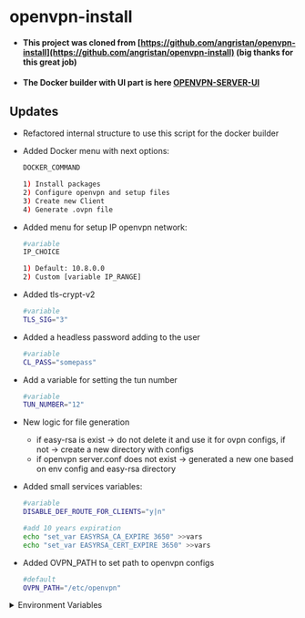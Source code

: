 # openvpn-install

- #### This project was cloned from [https://github.com/angristan/openvpn-install](https://github.com/angristan/openvpn-install) (big thanks for this great job)

- #### The Docker builder with UI part is here [**OPENVPN-SERVER-UI**](https://github.com/shuricksumy/openvpn-u)

## Updates

- Refactored internal structure to use this script for the docker builder
- Added Docker menu with next options:

  ```bash
  DOCKER_COMMAND
  
  1) Install packages
  2) Configure openvpn and setup files
  3) Create new Client
  4) Generate .ovpn file
  ```

- Added menu for setup IP openvpn network:

  ```bash
  #variable
  IP_CHOICE
  
  1) Default: 10.8.0.0
  2) Custom [variable IP_RANGE]
  ```

- Added tls-crypt-v2

  ```bash
  #variable
  TLS_SIG="3"
  ```

- Added a headless password adding to the user

  ```bash
  #variable
  CL_PASS="somepass"
  ```

- Add a variable for setting the tun number

  ```bash
  #variable
  TUN_NUMBER="12"
  ```

- New logic for file generation
  - if easy-rsa is exist -> do not delete it and use it for ovpn configs, if not -> create a new directory with configs
  - if openvpn server.conf does not exist -> generated a new one based on env config and easy-rsa directory

- Added small services variables:

  ```bash
  #variable
  DISABLE_DEF_ROUTE_FOR_CLIENTS="y|n"
  
  #add 10 years expiration
  echo "set_var EASYRSA_CA_EXPIRE 3650" >>vars
  echo "set_var EASYRSA_CERT_EXPIRE 3650" >>vars
  
  ```

- Added OVPN_PATH to set path to openvpn configs

  ```bash
  #default
  OVPN_PATH="/etc/openvpn"
  ```

<details>

<summary> Environment Variables</summary>


### 1. [openvpn-install](https://github.com/shuricksumy/openvpn-install) variables
```bash
DOCKER_COMMAND="1-4"

    1) Install packages
    2) Configure openvpn and setup files
    3) Create new Client
    4) Generate .ovpn file
```
```bash
AUTO_INSTALL="y|n"

    "y" - install without questions with predefined variables [default]
```
### 2 Server setup variables
```bash
DOCKER_COMMAND="2"
  ||
  ENDPOINT="<Public IP>"
  TUN_NUMBER="12"
  APPROVE_IP="y"
  IPV6_SUPPORT="n"
  AUTO_INSTALL="y"
  DISABLE_DEF_ROUTE_FOR_CLIENTS="y|n"
  CLIENT_TO_CLIENT="y"
  SET_MGMT="<IP:PORT>"
  IP_CHOICE="1-2"
    |   |
    |   [1] IP_RANGE="10.8.0.0" [default]
    |   [2] IP_RANGE="<your internal ovpn ip subnetwork>" [set custom] 
    |
    PORT_CHOICE="1-3"
    |   |
    |   [1] PORT="1194" [default]
    |   [2] PORT="<your port>"
    |   [3] PORT="<random generator>"
    |
    PROTOCOL_CHOICE="1-2"
    |   |
    |   [1] PROTOCOL="udp" [default]
    |   [2] PROTOCOL="tcp"
    |
    DNS="1-13"
    |    |
    |    [1]  Current system resolvers
    |    [2]  Self-hosted DNS Resolver (Unbound) [not tested with Docker]
    |    [3]  Cloudflare (Anycast: worldwide)
    |    [4]  Quad9 (Anycast: worldwide)
    |    [5]  Quad9 uncensored (Anycast: worldwide)
    |    [6]  FDN (France)
    |    [7]  DNS.WATCH (Germany)
    |    [8]  OpenDNS (Anycast: worldwide)
    |    [9]  Google (Anycast: worldwide)
    |    [10] ---- FUCK RUSSIA
    |    [11] AdGuard DNS (Anycast: worldwide) [default]
    |    [12] NextDNS (Anycast: worldwide)
    |    [13] Custom 
    |         |
    |         |- DNS1="<your DNS1 IP>"
    |         |- DNS2="<your DNS1 IP>"
    |     
    COMPRESSION_ENABLED="y|n"
    |    | 
    |   [y] COMPRESSION_CHOICE="1-3"
    |    |    |
    |    |    [1] COMPRESSION_ALG="lz4-v2" [default]
    |    |    [2] COMPRESSION_ALG="lz4"
    |    |    [3] COMPRESSION_ALG="lzo"
    |    |  
    |    [n] [default]
    |
    CUSTOMIZE_ENC="y|n"
         | 
        [y] CIPHER_CHOICE="1-6"
         |    |
         |    [1] AES-128-GCM [default]
         |    [2] AES-192-GCM
         |    [3] AES-256-GCM
         |    |
         |    |- HMAC_ALG_CHOICE="1-3"
         |        |
         |        [1] HMAC_ALG="SHA256" [default]
         |        [2] HMAC_ALG="SHA384"
         |        [3] HMAC_ALG="SHA512"
         |    
         |    [4] AES-128-CBC
         |    [5] AES-192-CBC
         |    [6] AES-256-CBC
         |    
         |- CERT_TYPE="1-2"
         |    |
         |    [1] ECDSA [default]
         |    |   |
         |    |   CERT_CURVE_CHOICE="1-3"
         |    |   |
         |    |   [1] CERT_CURVE="prime256v1" [default]
         |    |   [2] CERT_CURVE="secp384r1"
         |    |   [3] CERT_CURVE="secp521r1"
         |    |   |
         |    |   CC_CIPHER_CHOICE="1-2"
         |    |   |
         |    |   [1] CC_CIPHER="TLS-ECDHE-ECDSA-WITH-AES-128-GCM-SHA256" [default]
         |    |   [2] CC_CIPHER="TLS-ECDHE-ECDSA-WITH-AES-256-GCM-SHA384"
         |    |
         |    [2] RSA
         |         |
         |         RSA_KEY_SIZE_CHOICE="1-3"
         |         |
         |         [1] RSA_KEY_SIZE="2048" [default]
         |         [2] RSA_KEY_SIZE="3072"
         |         [3] RSA_KEY_SIZE="4096"
         |         |
         |         CC_CIPHER_CHOICE="1-2"
         |         |
         |         [1] CC_CIPHER="TLS-ECDHE-RSA-WITH-AES-128-GCM-SHA256" [default]
         |         [2] CC_CIPHER="TLS-ECDHE-RSA-WITH-AES-256-GCM-SHA384"
         |      
         |- DH_TYPE="1-2"
         |    |
         |    [1] ECDH [default]
         |    |    |
         |    |    DH_CURVE_CHOICE="1-3"
         |    |    |
         |    |    [1] DH_CURVE="prime256v1" [default]
         |    |    [2] DH_CURVE="secp384r1"
         |    |    [3] DH_CURVE="secp521r1"
         |    |    
         |    [2] DH
         |         |
         |         $DH_KEY_SIZE_CHOICE="1-3"
         |         |
         |         [1] DH_KEY_SIZE="2048" [default]
         |         [2] DH_KEY_SIZE="3072"
         |         [3] DH_KEY_SIZE="4096"
         |
         |- TLS_SIG="1-4"
         |    |
         |    [1] tls-crypt
         |    [2] tls-auth
         |    [3] tls-crypt-v2 [default]
         |    [4] no tls
         |   
         [n] [default]
             | CIPHER="AES-128-GCM"
             | CERT_TYPE="1" # ECDSA
             | CERT_CURVE="prime256v1"
             | CC_CIPHER="TLS-ECDHE-ECDSA-WITH-AES-128-GCM-SHA256"
             | DH_TYPE="1" # ECDH
             | DH_CURVE="prime256v1"
             | HMAC_ALG="SHA256"
             | TLS_SIG="3" # tls-crypt-v2
         
       

```
### 3 Client setup variables
```bash
DOCKER_COMMAND="3" 
CLIENT="<client name>"
PASS="1-2"
 |
 [1] no password [default]
 [2] CL_PASS="<client password>"
```

</details>